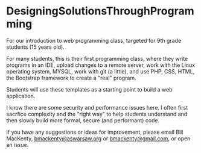 # DesigningSolutionsThroughProgramming
For our introduction to web programming class, targeted for 9th grade students (15 years old).

For many students, this is their first programming class, where they write programs in an IDE, upload changes to a remote server, work with the Linux operating system, MYSQL, work with git (a little), and use PHP, CSS, HTML, the Bootstrap framework to create a "real" program. 

Students will use these templates as a starting point to build a web application. 

I know there are some security and performance issues here. I often first sacrfice complexity and the "right way" to help students understand and then slowly build more formal, secure (and performant) code. 

If you have any suggestions or ideas for improvement, please email Bill MacKenty, bmackenty@aswarsaw.org or bmackenty@gmail.com, or open an issue. 
